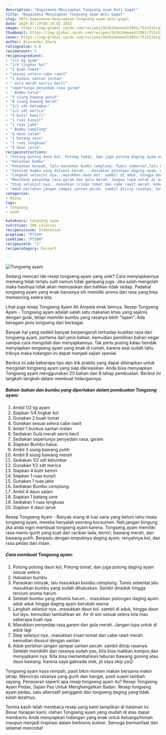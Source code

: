 ```yaml
---
description: "Bagaimana Menyiapkan Tongseng ayam Anti Gagal"
title: "Bagaimana Menyiapkan Tongseng ayam Anti Gagal"
slug: 5071-bagaimana-menyiapkan-tongseng-ayam-anti-gagal
date: 2020-07-10T08:14:02.185Z
image: https://img-global.cpcdn.com/recipes/5b3b24eeeed13981/751x532cq70/tongseng-ayam-foto-resep-utama.jpg
thumbnail: https://img-global.cpcdn.com/recipes/5b3b24eeeed13981/751x532cq70/tongseng-ayam-foto-resep-utama.jpg
cover: https://img-global.cpcdn.com/recipes/5b3b24eeeed13981/751x532cq70/tongseng-ayam-foto-resep-utama.jpg
author: Alexander Sharp
ratingvalue: 4.8
reviewcount: 5
recipeingredient:
- "1/2 kg ayam"
- "1/4 lingkar kol"
- "2 buah tomat"
- "sesuai selera cabe rawit"
- "1 bunkus santan instan"
- " Gula merah seiris kecil"
- "seperlunya penyedam rasa garam"
- " Bumbu halus"
- "3 siung bawang putih"
- "8 siung bawang merah"
- "1/2 sdt ketumbar"
- "1/2 sdt merica"
- "4 butir kemiri"
- "1 ruas kunyit"
- "1 ruas jahe"
- " Bumbu cemplung"
- "4 daun salam"
- "1 batang sere"
- "1 ruas lengkuas"
- "4 daun jeruk"
recipeinstructions:
- "Potong potong daun kol, Potong tomat, dan juga potong daging ayam sesuai selera"
- "Haluskan bumbu"
- "Panaskan minyak, lalu masukkan bumbu cemplung. Tumis sebentar,lalu masukkan bumbu yang sudah dihaluskan. Sambil dinaduk hingga tercium aroma harum"
- "Setelah bumbu yang ditumis harum... masukkan potongan daging ayam. aduk aduk hingga daging ayam berubah warna"
- "Langkah selanjut nya...masukkan daun kol. sambil di aduk, hingga daun kol layu. kemudian tambahkan air. Air di sini sesuai selera kita mau seberapa kuah nya"
- "Masukkan penyedap rasa,garam dan gula merah. Jangan lupa untuk di aduk lagi"
- "Step selanjut nya...masukkan irisan tomat dan cabe rawit merah. kemudian disusul dengan santan"
- "Aduk perlahan jangan sampai santan pecah. sambil diicip rasanya. Setelah mendidih dan rasanya sudah pas, kita bisa matikan kompor,dan menyajikann nya. Kita bisa menambahkan taburan bawang goreng atau daun bawang. Karena saya gaknada stok, jd saya skip ya😉"
categories:
- Resep
tags:
- tongseng
- ayam

katakunci: tongseng ayam 
nutrition: 200 calories
recipecuisine: Indonesian
preptime: "PT31M"
cooktime: "PT38M"
recipeyield: "1"
recipecategory: Dessert

---
```



![Tongseng ayam](https://img-global.cpcdn.com/recipes/5b3b24eeeed13981/751x532cq70/tongseng-ayam-foto-resep-utama.jpg)

Sedang mencari ide resep tongseng ayam yang unik? Cara menyiapkannya memang tidak terlalu sulit namun tidak gampang juga. Jika salah mengolah maka hasilnya tidak akan memuaskan dan bahkan tidak sedap. Padahal tongseng ayam yang enak harusnya sih memiliki aroma dan rasa yang bisa memancing selera kita.

Lihat juga resep Tongseng Ayam Ati Ampela enak lainnya. Resep Tongseng Ayam - Tongseng ayam adalah salah satu makanan khas yang sejenis dengan gulai, tetapi memiliki bumbu yang rasanya lebih &#34;tajam&#34;. Ada beragam jenis tongseng dari berbagai.

Banyak hal yang sedikit banyak berpengaruh terhadap kualitas rasa dari tongseng ayam, pertama dari jenis bahan, kemudian pemilihan bahan segar sampai cara mengolah dan menyajikannya. Tak perlu pusing kalau hendak menyiapkan tongseng ayam yang enak di rumah, karena asal sudah tahu triknya maka hidangan ini dapat menjadi sajian spesial.


Berikut ini ada beberapa tips dan trik praktis yang dapat diterapkan untuk mengolah tongseng ayam yang siap dikreasikan. Anda bisa menyiapkan Tongseng ayam menggunakan 20 bahan dan 8 tahap pembuatan. Berikut ini langkah-langkah dalam membuat hidangannya.

<!--inarticleads1-->

##### Bahan-bahan dan bumbu yang diperlukan dalam pembuatan Tongseng ayam:

1. Ambil 1/2 kg ayam
1. Siapkan 1/4 lingkar kol
1. Gunakan 2 buah tomat
1. Gunakan sesuai selera cabe rawit
1. Ambil 1 bunkus santan instan
1. Sediakan  Gula merah seiris kecil
1. Sediakan seperlunya penyedam rasa, garam
1. Siapkan  Bumbu halus:
1. Ambil 3 siung bawang putih
1. Ambil 8 siung bawang merah
1. Sediakan 1/2 sdt ketumbar
1. Gunakan 1/2 sdt merica
1. Siapkan 4 butir kemiri
1. Siapkan 1 ruas kunyit
1. Gunakan 1 ruas jahe
1. Sediakan  Bumbu cemplung:
1. Ambil 4 daun salam
1. Siapkan 1 batang sere
1. Sediakan 1 ruas lengkuas
1. Siapkan 4 daun jeruk


Resep Tongseng Ayam - Banyak orang di luar sana yang belum tahu resep tongseng ayam, mereka hanyalah seorang konsumen. Nah,jangan bingung jika anda ingin membuat tongseng ayam karena. Tongseng ayam memiliki rasa manis-gurih yang kuat dari racikan lada, kemiri, bawang merah, dan bawang putih. Berpadu dengan empuknya daging ayam, renyahnya kol, dan rasa pedas dari irisan. 

<!--inarticleads2-->

##### Cara membuat Tongseng ayam:

1. Potong potong daun kol, Potong tomat, dan juga potong daging ayam sesuai selera
1. Haluskan bumbu
1. Panaskan minyak, lalu masukkan bumbu cemplung. Tumis sebentar,lalu masukkan bumbu yang sudah dihaluskan. Sambil dinaduk hingga tercium aroma harum
1. Setelah bumbu yang ditumis harum... masukkan potongan daging ayam. aduk aduk hingga daging ayam berubah warna
1. Langkah selanjut nya...masukkan daun kol. sambil di aduk, hingga daun kol layu. kemudian tambahkan air. Air di sini sesuai selera kita mau seberapa kuah nya
1. Masukkan penyedap rasa,garam dan gula merah. Jangan lupa untuk di aduk lagi
1. Step selanjut nya...masukkan irisan tomat dan cabe rawit merah. kemudian disusul dengan santan
1. Aduk perlahan jangan sampai santan pecah. sambil diicip rasanya. Setelah mendidih dan rasanya sudah pas, kita bisa matikan kompor,dan menyajikann nya. Kita bisa menambahkan taburan bawang goreng atau daun bawang. Karena saya gaknada stok, jd saya skip ya😉


Tongseng ayam kaya rempah, pasti bikin momen makan bersama makin lahap. Mencicipi rasanya yang gurih dan hangat, pasti suami tambah sayang. Penasaran seperti apa resep tongseng ayam itu? Resep Tongseng Ayam Pedas, Sajian Pas Untuk Menghangatkan Badan. Resep tongseng ayam pedas, satu alternatif pengganti dari tongseng daging yang tidak kalah lezatnya. 

Terima kasih telah membaca resep yang kami tampilkan di halaman ini. Besar harapan kami, olahan Tongseng ayam yang mudah di atas dapat membantu Anda menyiapkan hidangan yang enak untuk keluarga/teman maupun menjadi inspirasi dalam berbisnis kuliner. Semoga bermanfaat dan selamat mencoba!
